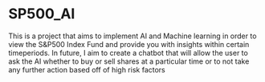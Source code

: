 # SP500_AI
This is a project that aims to implement AI and Machine learning in order to view the S&P500 Index Fund and provide you with insights within certain timeperiods. In future, I aim to create a chatbot that will allow the user to ask the AI whether to buy or sell shares at a particular time or to not take any further action based off of high risk factors
